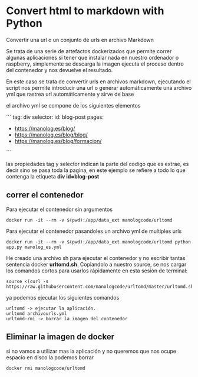 # Convert html to markdown with Python

Convertir una url o un conjunto de urls en archivo Markdown

Se trata de una serie de artefactos dockerizados que permite correr algunas aplicaciones si tener que instalar nada en nuestro ordenador o raspberry, simplemente se descarga la imagen ejecuta el proceso dentro del contenedor y nos devuelve el resultado.

En este caso se trata de convertir urls en archivos markdown, ejecutando el script nos permite introducir una url o generar automáticamente una archivo yml que rastrea url automáticamente y sirve de base 

el archivo yml se compone de los siguientes elementos

´´´
tag: div
selector:
  id: blog-post
pages:
- https://manolog.es/blog/
- https://manolog.es/blog/blog/
- https://manolog.es/blog/formacion/

´´´

las propiedades tag y selector indican la parte del codigo que es extrae, es decir sino se pasa toda la pagina, en este ejemplo se refiere a todo lo que contenga la etiqueta **div id=blog-post**

## correr el contenedor

Para ejecutar el contenedor sin argumentos

    docker run -it --rm -v $(pwd):/app/data_ext manologcode/urltomd

Para ejecutar el contenedor pasandoles un archivo yml de multiples urls

    docker run -it --rm -v $(pwd):/app/data_ext manologcode/urltomd python app.py manolog_es.yml

He creado una archivo sh para ejecutar el contenedor y no escribir tantas sentencia docker **urltomd.sh**. Copiandolo a nuestro source, se nos cargar los comandos cortos para usarlos rápidamente en esta sesión de terminal:

    source <(curl -s https://raw.githubusercontent.com/manologcode/urltomd/master/urltomd.sh)

ya podemos ejecutar los siguientes comandos

    urltomd -> ejecutar la aplicación.
    urltomd archivourls.yml
    urltomd-rmi -> borrar la imagen del contenedor

## Eliminar la imagen de docker

si no vamos a utilizar mas la aplicación y no queremos que nos ocupe espacio en disco la podemos borrar

    docker rmi manologcode/urltomd





